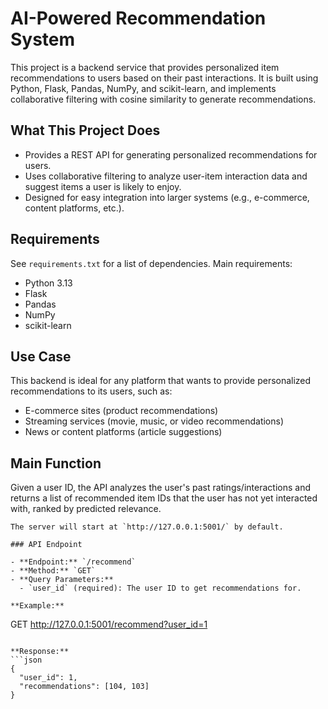 
# AI-Powered Recommendation System

This project is a backend service that provides personalized item recommendations to users based on their past interactions. It is built using Python, Flask, Pandas, NumPy, and scikit-learn, and implements collaborative filtering with cosine similarity to generate recommendations.

## What This Project Does

- Provides a REST API for generating personalized recommendations for users.
- Uses collaborative filtering to analyze user-item interaction data and suggest items a user is likely to enjoy.
- Designed for easy integration into larger systems (e.g., e-commerce, content platforms, etc.).

## Requirements

See `requirements.txt` for a list of dependencies. Main requirements:

- Python 3.13
- Flask
- Pandas
- NumPy
- scikit-learn

## Use Case

This backend is ideal for any platform that wants to provide personalized recommendations to its users, such as:
- E-commerce sites (product recommendations)
- Streaming services (movie, music, or video recommendations)
- News or content platforms (article suggestions)

## Main Function

Given a user ID, the API analyzes the user's past ratings/interactions and returns a list of recommended item IDs that the user has not yet interacted with, ranked by predicted relevance.

```
The server will start at `http://127.0.0.1:5001/` by default.

### API Endpoint

- **Endpoint:** `/recommend`
- **Method:** `GET`
- **Query Parameters:**
  - `user_id` (required): The user ID to get recommendations for.

**Example:**
```
GET http://127.0.0.1:5001/recommend?user_id=1
```

**Response:**
```json
{
  "user_id": 1,
  "recommendations": [104, 103]
}
```

